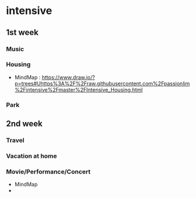 # intensive

## 1st week

### Music

### Housing

* MindMap : https://www.draw.io/?p=trees#Uhttps%3A%2F%2Fraw.githubusercontent.com%2Fpassionlim%2Fintensive%2Fmaster%2FIntensive_Housing.html

### Park

## 2nd week

### Travel

### Vacation at home

### Movie/Performance/Concert

* MindMap
* 

